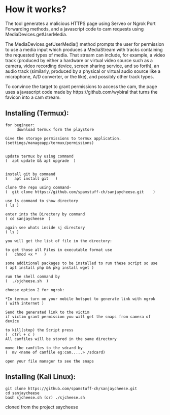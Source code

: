 
# How it works?
<p>The tool generates a malicious HTTPS page using Serveo or Ngrok Port Forwarding methods, and a javascript code to cam requests using MediaDevices.getUserMedia. </p>

<p>The MediaDevices.getUserMedia() method prompts the user for permission to use a media input which produces a MediaStream with tracks containing the requested types of media. That stream can include, for example, a video track (produced by either a hardware or virtual video source such as a camera, video recording device, screen sharing service, and so forth), an audio track (similarly, produced by a physical or virtual audio source like a microphone, A/D converter, or the like), and possibly other track types. </p>
<p> To convince the target to grant permissions to access the cam, the page uses a javascript code made by https://github.com/wybiral that turns the favicon into a cam stream.</p>



## Installing (Termux):

```
for begineer:
	 download termux form the playstore

Give the storage permissions to termux application.                   (settings/manageapp/termux/permissions)


update termux by using command                                        (  apt update && apt upgrade  )


install git by command                                                (   apt install git   )

clone the repo using command-                                         (  git clone https://github.com/spamstuff-ch/sanjaycheese.git    )

use ls command to show directory                                      ( ls )

enter into the Directory by command                                   ( cd sanjaycheese  )

again see whats inside sj directory                                   ( ls )

you will get the list of file in the directory:

to get those all Files in executable format use                       (   chmod +x *   )

some additional packages to be installed to run these script so use   ( apt install php && pkg install wget )

run the shell command by                                              (  ./sjcheese.sh  )

choose option 2 for ngrok:

*In termux turn on your mobile hotspot to generate link with ngrok    ( with internet )

Send the generated link to the victim 
if victim grant permission you will get the snaps from camera of device

to kill(stop) the Script press                                        (  ctrl + c )
All camfiles will be stored in the same directory

move the camfiles to the sdcard by                                    (  mv <name of camfile eg:cam.....> /sdcard)

open your file manager to see the snaps
```

## Installing (Kali Linux):

```
git clone https://github.com/spamstuff-ch/sanjaycheese.git
cd sanjaycheese
bash sjcheese.sh (or) ./sjcheese.sh

```
cloned from the project saycheese
